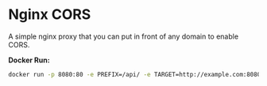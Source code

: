 # Nginx CORS

A simple nginx proxy that you can put in front of any domain to enable CORS.

**Docker Run:**

```bash
docker run -p 8080:80 -e PREFIX=/api/ -e TARGET=http://example.com:8080/ -d pwcong/nginx-cors
```

